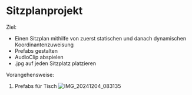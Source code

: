 # Sitzplanprojekt 
Ziel:
- Einen Sitzplan mithilfe von zuerst statischen und danach dynamischen Koordinantenzuweisung
- Prefabs gestalten
- AudioClip abspielen
- .jpg auf jeden Sitzplatz platzieren

Vorangehensweise:
1. Prefabs für Tisch
  ![IMG_20241204_083135](https://github.com/user-attachments/assets/1d4a2a66-32d8-4d03-8291-125c4073ed41)

